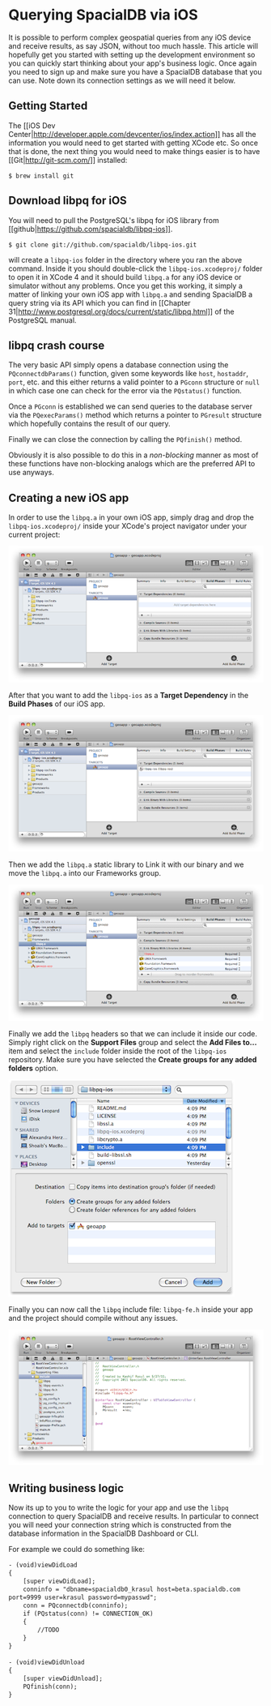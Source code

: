 # Querying SpacialDB via iOS

It is possible to perform complex geospatial queries from any iOS device and receive results, as say JSON, without too much hassle. This article will hopefully get you started with setting up the development environment so you can quickly start thinking about your app's business logic. Once again you need to sign up and make sure you have a SpacialDB database that you can use. Note down its connection settings as we will need it below.

## Getting Started

The [[iOS Dev Center|http://developer.apple.com/devcenter/ios/index.action]] has all the information you would need to get started with getting XCode etc. So once that is done, the next thing you would need to make things easier is to have [[Git|http://git-scm.com/]] installed:

```console
$ brew install git
```

## Download libpq for iOS

You will need to pull the PostgreSQL's libpq for iOS library from [[github|https://github.com/spacialdb/libpq-ios]].

```console
$ git clone git://github.com/spacialdb/libpq-ios.git
```

will create a `libpq-ios` folder in the directory where you ran the above command. Inside it you should double-click the `libpq-ios.xcodeproj/` folder to open it in XCode 4 and it should build `libpq.a` for any iOS device or simulator without any problems. Once you get this working, it simply a matter of linking your own iOS app with `libpq.a` and sending SpacialDB a query string via its API which you can find in [[Chapter 31|http://www.postgresql.org/docs/current/static/libpq.html]] of the PostgreSQL manual.

## libpq crash course

The very basic API simply opens a database connection using the `PQconnectdbParams()` function, given some keywords like `host`, `hostaddr`, `port`, etc. and this either returns a valid pointer to a `PGconn` structure or `null` in which case one can check for the error via the `PQstatus()` function. 

Once a `PGconn` is established we can send queries to the database server via the `PQexecParams()` method which returns a pointer to `PGresult` structure which hopefully contains the result of our query. 

Finally we can close the connection by calling the `PQfinish()` method. 

Obviously it is also possible to do this in a *non-blocking* manner as most of these functions have non-blocking analogs which are the preferred API to use anyways.

## Creating a new iOS app

In order to use the `libpq.a` in your own iOS app, simply drag and drop the `libpq-ios.xcodeproj/` inside your XCode's project navigator under your current project:

![XCode-1](/img/xcode-1.png)

After that you want to add the `libpq-ios` as a **Target Dependency** in the **Build Phases** of our iOS app.

![XCode-2](/img/xcode-2.png)

Then we add the `libpq.a` static library to Link it with our binary and we move the `libpq.a` into our Frameworks group.

![XCode-3](/img/xcode-3.png)


Finally we add the `libpq` headers so that we can include it inside our code. Simply right click on the **Support Files** group and select the **Add Files to...** item and select the `include` folder inside the root of the  `libpq-ios` repository. Make sure you have selected the **Create groups for any added folders** option.

![XCode-4](/img/xcode-4.png)


Finally you can now call the `libpq` include file: `libpq-fe.h`  inside your app and the project should compile without any issues.

![XCode-5](/img/xcode-5.png)

## Writing business logic

Now its up to you to write the logic for your app and use the `libpq` connection to query SpacialDB and receive  results. In particular to connect you will need your connection string which is constructed from the database information in the SpacialDB Dashboard or CLI.

For example we could do something like:
```obj-c
- (void)viewDidLoad
{
    [super viewDidLoad];
    conninfo = "dbname=spacialdb0_krasul host=beta.spacialdb.com port=9999 user=krasul password=mypasswd";
    conn = PQconnectdb(conninfo);
    if (PQstatus(conn) != CONNECTION_OK)
    {
        //TODO
    }
}

- (void)viewDidUnload
{
    [super viewDidUnload];
    PQfinish(conn);
}
```